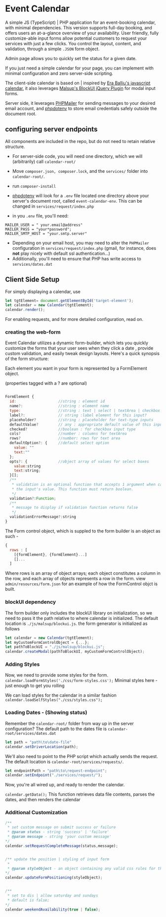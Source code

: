 
# Event Calendar

A simple JS (TypeScript) | PHP application for an event-booking calendar, with minimal dependencies. This version supports full-day booking, and offers users an at-a-glance overview of your availability. User friendly, fully customize-able input forms allow potential customers to request your services with just a few clicks. You control the layout, content, and validation, through a simple `.JSON` form object.

Admin page allows you to quickly set the status for a given date.

If you just need a simple calendar for your page, you can implement with minimal configuration and zero server-side scripting.

The client-side calendar is based on | inspired by [Era Balliu's javascript calendar](https://www.webcodegeeks.com/javascript/javascript-calendar-example/), it also leverages [Malsup's BlockUI jQuery Plugin](http://malsup.com/jquery/block/) for modal input forms.

Server side, it leverages [PHPMailer](https://github.com/PHPMailer/PHPMailer) for sending messages to your desired email account, and [phpdotenv](https://github.com/vlucas/phpdotenv) to store email credentials safely outside the document root.

## configuring server endpoints

All components are included in the repo, but do not need to retain relative structure.

- For server-side code, you will need one directory, which we will (arbitrarily) call `calendar-root/`
- Move `composer.json, composer.lock`, and the `services/` folder into `calendar-root/`.
- run `composer-install`
-  [phpdotenv](https://github.com/vlucas/phpdotenv) will look for a `.env` file located one directory above your server's document root, called `event-calendar-env`. This can be changed in `services/request/index.php`

- in you `.env` file, you'll need:
```
MAILER_USER = " your.email@address"
MAILER_PASS = "your*password";
MAILER_SMTP_HOST = "your.smtp.server"
```
- Depending on your email host, you may need to alter the `PHPMailer` configuration in `services/request/index.php` (gmail, for instance, does **not** play nicely with default ssl authentication...)
- Additionally, you'll need to ensure that PHP has write access to `services/dates.dat`

## Client Side Setup

For simply displaying a calendar, use
```javascript
let tgtElement= document.getElementById('target-element');
let calendar = new Calendar(tgtElement);
calendar.render();
```

For enabling requests, and for more detailed configuration, read on.

### creating the web-form

Event Calendar utilizes a dynamic form-builder, which lets you quickly customize the forms that your user sees when they click a date , provide custom validation, and easily tweak design layouts. Here's a quick synopsis of the form structure:

Each element you want in your form is represented by a FormElement object.

(properties tagged with a ? are optional)
```javascript

FormElement {
  id:                   //string : element id
  name?:                //string : element name
  type:                 //string : text | select | textArea | checkbox
  label?:               // string :label element for this input?
  placeholder?          //string : placeholder for text-type inputs
  defaultValue?         // any : appropriate default value of this input
  checked?              //boolean : for checkbox input type
  cols?                 //number : columns for textArea
  rows?                 //number: rows for text area
  defaultOption?: {     //default select option
    value: ""
    text:""
  };
  opts?: {              //object array of values for select boxes
    value:string
    text:string;
  }[];
  /**
   * validation is an optional function that accepts 1 argument when called -
   * the input's value. This function must return boolean.
   */
  validation?:Function;
  /**
   * message to display if validation function returns false
   */
  validationErrorMessage?:string
}
```

The Form control object, which is suppled to the form builder is an object as such - 

```javascript
{ 
  rows : [
    [{formElement}, {formElement}...]
    []...
  ]
```
Where rows is an array of object arrays; each object constitutes a column in the row, and each array of objects represents a row in the form.
view `admin/resources/form.json` for an example of how the FormControl objct is built.

### blockUI dependency
The form builder only includes the blockUI library on initialization, so we need to pass it the path relative to where calendar is initialized. The default location is
`./js/malsup/blockui.js`.
the form generator is initialized as follows
```javascript
let calendar = new Calendar(tgtElement);
let myCustomFormControlObject = {...};
let pathToBlockUI = "./js/malsup/blockui.js";
calendar.createModal(pathToBlockUI, myCustomFormControlObject);
```

### Adding Styles

Now, we need to provide some styles for the form.  
`calendar.loadFormStyles('./css/form-styles.css');`
Minimal styles here - just enough to get you rolling

We can load styles for the calendar in a similar fashion
`calendar.loadSelfStyles("./css/styles.css");`

### Loading Dates  - (Showing status)

Remember the  `calendar-root/` folder from way up in the server configuration? 
The default path to the dates file is `calendar-root/services/dates.dat`

```javascript
let path = "path\to\date-file"
calendar.setDriverLocation(path);
```
We'll also need to point to the PHP script which actually sends the request.
The default location is `calendar-root/services/requests/`.

```javascript
let endpointPath = "path\to\request-endpoint";
calendar.setEndpoint("./services/request/");
```
Now, you're all wired up, and ready to render the calendar.

`calendar.getData();`
This function retrieves data file contents, parses the dates, and then renders the calendar   

### Additional Customization

```javascript 
/**
 * set custom message on submit success or failure
 * @param status - string 'success' | 'failure'
 * @param message - string 'your custom message'
*/
calendar.setRequestCompleteMessage(status,message);


/** update the position | styling of input form 
 * 
 * @param styleObject - an object containing any valid css rules for the form's container
*/
calendar.updateFormPositioning(styleObject);


/**
 * set to dis | allow saturday and sundays
 * default is false;
*/
calendar.weekendAvailability(true | false);
```


